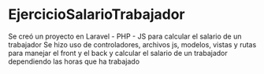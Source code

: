 # EjercicioSalarioTrabajador
Se creó un proyecto en Laravel - PHP - JS para calcular el salario de un trabajador
Se hizo uso de controladores, archivos js, modelos, vistas y rutas para manejar el front y el back
y calcular el salario de un trabajador dependiendo las horas que ha trabajado
